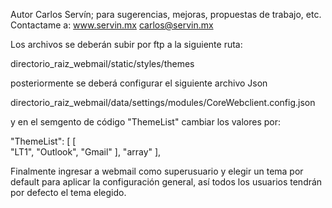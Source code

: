  Autor Carlos Servín; para sugerencias, mejoras, propuestas de trabajo, etc. Contactame a:
 www.servin.mx carlos@servin.mx

Los archivos se deberán subir por ftp a la siguiente ruta:

directorio_raiz_webmail/static/styles/themes

posteriormente se deberá configurar el siguiente archivo Json

directorio_raiz_webmail/data/settings/modules/CoreWebclient.config.json

y en el semgento de código "ThemeList" cambiar los valores por:

"ThemeList": [
        [            
            "LT1",
            "Outlook",
            "Gmail"
        ],
        "array"
    ],

Finalmente ingresar a webmail como superusuario y elegir un tema por default para
aplicar la configuración general, así todos los usuarios tendrán por defecto el
tema elegido.

